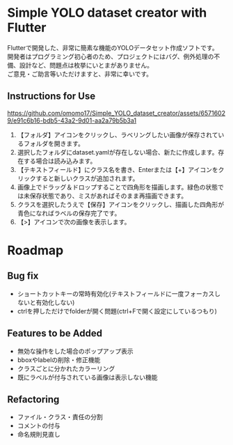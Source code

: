 # Simple YOLO dataset creator with Flutter

Flutterで開発した、非常に簡素な機能のYOLOデータセット作成ソフトです。  
開発者はプログラミング初心者のため、プロジェクトにはバグ、例外処理の不備、設計など、問題点は枚挙にいとまがありません。  
ご意見・ご助言等いただけますと、非常に幸いです。  

## Instructions for Use

https://github.com/omomo17/Simple_YOLO_dataset_creator/assets/65716029/e91c6b16-bdb5-43a2-9d01-aa2a79b5b3a1

1. 【フォルダ】アイコンをクリックし、ラベリングしたい画像が保存されているフォルダを開きます。
2. 選択したフォルダにdataset.yamlが存在しない場合、新たに作成します。存在する場合は読み込みます。
3. 【テキストフィールド】にクラス名を書き、Enterまたは【+】アイコンをクリックすると新しいクラスが追加されます。
4. 画像上でドラッグ＆ドロップすることで四角形を描画します。緑色の状態では未保存状態であり、ミスがあればそのまま再描画できます。
5. クラスを選択したうえで【保存】アイコンをクリックし、描画した四角形が青色になればラベルの保存完了です。
6. 【>】アイコンで次の画像を表示します。

# Roadmap

## Bug fix
+ ショートカットキーの常時有効化(テキストフィールドに一度フォーカスしないと有効化しない)
+ ctrlを押しただけでfolderが開く問題(ctrl+Fで開く設定にしているつもり)

## Features to be Added
+ 無効な操作をした場合のポップアップ表示
+ bboxやlabelの削除・修正機能
+ クラスごとに分かれたカラーリング
+ 既にラベルが付与されている画像は表示しない機能

## Refactoring
+ ファイル・クラス・責任の分割
+ コメントの付与
+ 命名規則見直し
